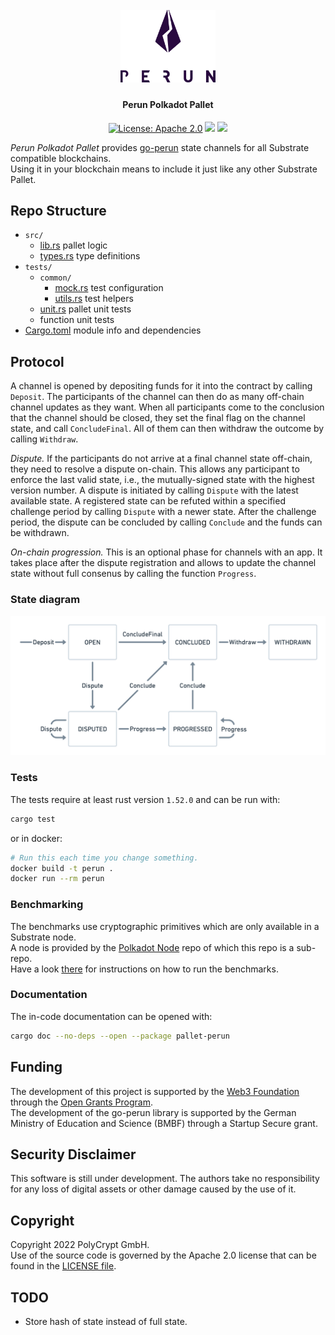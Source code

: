 <h1 align="center"><br>
    <a href="https://perun.network/"><img src=".assets/go_perun.png" alt="Perun" width="30%"></a>
<br></h1>

<h4 align="center">Perun Polkadot Pallet</h4>

<p align="center">
  <a href="https://www.apache.org/licenses/LICENSE-2.0.txt"><img src="https://img.shields.io/badge/license-Apache%202-blue" alt="License: Apache 2.0"></a>
  <a href="https://github.com/perun-network/perun-polkadot-pallet/actions/workflows/rust.yml"><img src="https://github.com/perun-network/perun-polkadot-pallet/actions/workflows/rust.yml/badge.svg"></a>
  <a href="https://codecov.io/gh/perun-network/perun-polkadot-pallet">
    <img src="https://codecov.io/gh/perun-network/perun-polkadot-pallet/branch/master/graph/badge.svg?token=GJ1YX73FLP"/>
  </a>
</p>

*Perun Polkadot Pallet* provides [go-perun] state channels for all Substrate compatible blockchains.  
Using it in your blockchain means to include it just like any other Substrate Pallet.

## Repo Structure

* `src/`
  * [lib.rs] pallet logic
  * [types.rs] type definitions
* `tests/`
  * `common/`
    * [mock.rs] test configuration
    * [utils.rs] test helpers
  * [unit.rs] pallet unit tests
  * function unit tests
* [Cargo.toml] module info and dependencies

## Protocol

A channel is opened by depositing funds for it into the contract by calling `Deposit`.
The participants of the channel can then do as many off-chain channel updates as they want.
When all participants come to the conclusion that the channel should be closed, they set the final flag on the channel state, and call `ConcludeFinal`.
All of them can then withdraw the outcome by calling `Withdraw`. 

*Dispute.* If the participants do not arrive at a final channel state off-chain, they need to resolve a dispute on-chain.
This allows any participant to enforce the last valid state, i.e., the mutually-signed state with the highest version number.
A dispute is initiated by calling `Dispute` with the latest available state.
A registered state can be refuted within a specified challenge period by calling `Dispute` with a newer state.
After the challenge period, the dispute can be concluded by calling `Conclude` and the funds can be withdrawn.

*On-chain progression.* This is an optional phase for channels with an app. It takes place after the dispute registration and allows to update the channel state without full consenus by calling the function `Progress`.

### State diagram

![state diagram](.assets/protocol.png)

### Tests

The tests require at least rust version `1.52.0` and can be run with:
```bash
cargo test
```

or in docker:

```bash
# Run this each time you change something.
docker build -t perun .
docker run --rm perun
```

### Benchmarking

The benchmarks use cryptographic primitives which are only available in a Substrate node.  
A node is provided by the [Polkadot Node] repo of which this repo is a sub-repo.  
Have a look [there] for instructions on how to run the benchmarks.  

### Documentation

The in-code documentation can be opened with:

```bash
cargo doc --no-deps --open --package pallet-perun
```

## Funding

The development of this project is supported by the [Web3 Foundation] through the [Open Grants Program].  
The development of the go-perun library is supported by the German Ministry of Education and Science (BMBF) through a Startup Secure grant.

## Security Disclaimer

This software is still under development.
The authors take no responsibility for any loss of digital assets or other damage caused by the use of it.

## Copyright

Copyright 2022 PolyCrypt GmbH.  
Use of the source code is governed by the Apache 2.0 license that can be found in the [LICENSE file](LICENSE).

<!--- Links -->

[go-perun]: https://github.com/hyperledger-labs/go-perun
[Perun Pallet]: https://github.com/perun-network/perun-polkadot-pallet
[Polkadot Node]: https://github.com/perun-network/perun-polkadot-node
[there]: https://github.com/perun-network/perun-polkadot-node/blob/master/README.md#benchmarking
[frontend template]: https://github.com/substrate-developer-hub/substrate-front-end-template

[Open Grant]: https://github.com/perun-network/Open-Grants-Program/blob/master/applications/perun_channels.md#w3f-open-grant-proposal
[Web3 Foundation]: https://web3.foundation/about/
[Open Grants Program]: https://github.com/w3f/Open-Grants-Program#open-grants-program-

[lib.rs]: src/lib.rs
[types.rs]: src/types.rs
[utils.rs]: tests/common/utils.rs
[mock.rs]: tests/common/mock.rs
[unit.rs]: tests/unit.rs
[Cargo.toml]: Cargo.toml

## TODO

- Store hash of state instead of full state.
